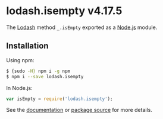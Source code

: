 # lodash.isempty v4.17.5

The [Lodash](https://lodash.com/) method `_.isEmpty` exported as a [Node.js](https://nodejs.org/) module.

## Installation

Using npm:
```bash
$ {sudo -H} npm i -g npm
$ npm i --save lodash.isempty
```

In Node.js:
```js
var isEmpty = require('lodash.isempty');
```

See the [documentation](https://lodash.com/docs#isEmpty) or [package source](https://github.com/lodash/lodash/blob/4.17.5-npm-packages/lodash.isempty) for more details.

